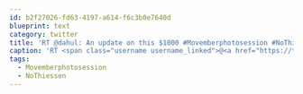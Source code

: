```yaml
---
id: b2f27026-fd63-4197-a614-f6c3b0e7640d
blueprint: text
category: twitter
title: 'RT @dahul: An update on this $1000 #Movemberphotosession #NoThiessen campaign - http://darrenhull.com/blog/'
caption: 'RT <span class="username username_linked">@<a href="https://twitter.com/dahul" title="Darren Hull (dahul)">dahul</a></span>: An update on this $1000 <span class="hashtag hashtag_local">#<a href="http://tweettemp.darylchymko.ca/?tag=movemberphotosession">Movemberphotosession</a> <span class="hashtag hashtag_local">#<a href="http://tweettemp.darylchymko.ca/?tag=nothiessen">NoThiessen</a> campaign - http://darrenhull.com/blog/'
tags:
  - Movemberphotosession
  - NoThiessen
---
```

